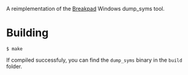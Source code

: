A reimplementation of the [Breakpad](https://code.google.com/p/google-breakpad/) Windows dump_syms tool.


Building
========
```
$ make
```
If compiled successfuly, you can find the `dump_syms` binary in the `build` folder.
